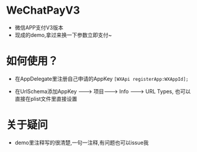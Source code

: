 # WeChatPayV3
* 微信APP支付V3版本
* 现成的demo,拿过来换一下参数立即支付~

# 如何使用？
* 在AppDelegate里注册自己申请的AppKey
`[WXApi registerApp:WXAppId];`

* 在UrlSchema添加AppKey ---> 项目---> Info ---> URL Types, 也可以直接在plist文件里直接设置

# 关于疑问
* demo里注释写的很清楚,一句一注释,有问题也可以issue我
